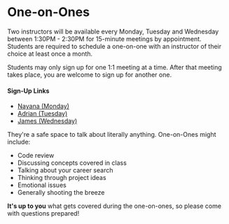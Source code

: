 # One-on-Ones

Two instructors will be available every Monday, Tuesday and Wednesday between 1:30PM - 2:30PM for 15-minute meetings by appointment. Students are required to schedule a one-on-one with an instructor of their choice at least once a month.

Students may only sign up for one 1:1 meeting at a time. After that meeting takes place, you are welcome to sign up for another one.

#### Sign-Up Links

- [Nayana (Monday)](https://calendar.google.com/calendar/selfsched?sstoken=UUlnakdPUlJhcWJQfGRlZmF1bHR8ZWI5YmQ4ZTdjMjYzMDJiOThlZmJlNTc5Yzc4NWQ3ZjY)
- [Adrian (Tuesday)](https://calendar.google.com/calendar/selfsched?sstoken=UUN2RE1UVmZqZGJafGRlZmF1bHR8YTkzYWIyOWE3OTZhY2JjMDU1NTM1NGNiYzAzODMxNzA)
- [James (Wednesday)](https://calendar.google.com/calendar/selfsched?sstoken=UUhNWVBocGxkazdDfGRlZmF1bHR8NjE1YmE1ODUyNGNkNTgwMTg5OGE5MGUxN2MzOTU5MzU)

They're a safe space to talk about literally anything. One-on-Ones might include:
- Code review
- Discussing concepts covered in class
- Talking about your career search
- Thinking through project ideas
- Emotional issues
- Generally shooting the breeze

**It's up to you** what gets covered during the one-on-ones, so please come with questions prepared!
